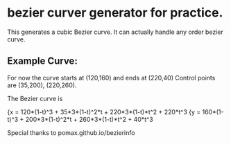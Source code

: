 # bezier curver generator for practice. 

This generates a cubic Bezier curve. It can actually handle any order bezier curve. 

## Example Curve:
<p>For now the curve starts at (120,160) and ends at (220,40) Control points are (35,200), (220,260).</p>
<p>The Bezier curve is</p> 
<p>
{x = 120*(1-t)^3 + 35*3*(1-t)^2*t + 220*3*(1-t)*t^2 + 220*t^3
{y = 160*(1-t)^3 + 200*3*(1-t)^2*t + 260*3*(1-t)*t^2 + 40*t^3
</p>

Special thanks to pomax.github.io/bezierinfo
